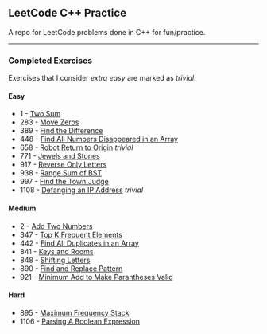 ## LeetCode C++ Practice

A repo for LeetCode problems done in C++ for fun/practice.

***

### Completed Exercises
Exercises that I consider *extra easy* are marked as *trivial*.
#### Easy
- 1 - [Two Sum](https://leetcode.com/problems/two-sum/)
- 283 - [Move Zeros](https://leetcode.com/problems/move-zeroes/)
- 389 - [Find the Difference](https://leetcode.com/problems/find-the-difference/)
- 448 - [Find All Numbers Disappeared in an Array](https://leetcode.com/problems/find-all-numbers-disappeared-in-an-array/)
- 658 - [Robot Return to Origin](https://leetcode.com/problems/robot-return-to-origin/) *trivial*
- 771 - [Jewels and Stones](https://leetcode.com/problems/jewels-and-stones/)
- 917 - [Reverse Only Letters](https://leetcode.com/problems/reverse-only-letters/)
- 938 - [Range Sum of BST](https://leetcode.com/problems/range-sum-of-bst/)
- 997 - [Find the Town Judge](https://leetcode.com/problems/find-the-town-judge/)
- 1108 - [Defanging an IP Address](https://leetcode.com/problems/defanging-an-ip-address/) *trivial*
#### Medium
- 2 - [Add Two Numbers](https://leetcode.com/problems/add-two-numbers/)
- 347 - [Top K Frequent Elements](https://leetcode.com/problems/top-k-frequent-elements/)
- 442 - [Find All Duplicates in an Array](https://leetcode.com/problems/find-all-duplicates-in-an-array/)
- 841 - [Keys and Rooms](https://leetcode.com/problems/keys-and-rooms/)
- 848 - [Shifting Letters](https://leetcode.com/problems/shifting-letters/)
- 890 - [Find and Replace Pattern](https://leetcode.com/problems/find-and-replace-pattern/)
- 921 - [Minimum Add to Make Parantheses Valid](https://leetcode.com/problems/minimum-add-to-make-parentheses-valid/)
#### Hard
- 895 - [Maximum Frequency Stack](https://leetcode.com/problems/maximum-frequency-stack/)
- 1106 - [Parsing A Boolean Expression](https://leetcode.com/problems/parsing-a-boolean-expression/)